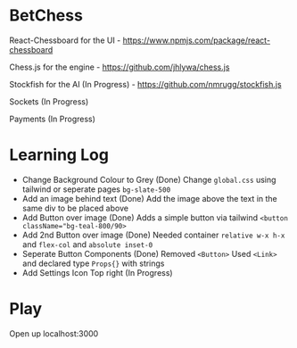 # BetChess


React-Chessboard for the UI - https://www.npmjs.com/package/react-chessboard

Chess.js for the engine - https://github.com/jhlywa/chess.js

Stockfish for the AI (In Progress) - https://github.com/nmrugg/stockfish.js

Sockets (In Progress)

Payments (In Progress)


# Learning Log

- Change Background Colour to Grey (Done) Change `global.css` using tailwind or seperate pages `bg-slate-500`
- Add an image behind text (Done) Add the image above the text in the same div to be placed above
- Add Button over image (Done) Adds a simple button via tailwind `<button className="bg-teal-800/90>`
- Add 2nd Button over image (Done) Needed container `relative w-x h-x` and `flex-col` and `absolute inset-0`
- Seperate Button Components (Done) Removed `<Button>` Used `<Link>` and declared type `Props{}` with strings
- Add Settings Icon Top right (In Progress)


# Play

Open up localhost:3000

